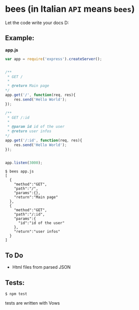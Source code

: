 bees (in Italian ```API``` means ```bees```)
====


Let the code write your docs D:

## Example: 

__app.js__
```javascript
var app = require('express').createServer();


/**
 * GET /
 * 
 * @return Main page
*/
app.get('/', function(req, res){
    res.send('Hello World');
});

/**
 * GET /:id
 * 
 * @param id id of the user
 * @return user infos
*/
app.get('/:id', function(req, res){
    res.send('Hello World');
});


app.listen(3000);
```

```
$ bees app.js
[
  {
    "method":"GET",
    "path":"/",
    "params":{},
    "return":"Main page"
  },
  {
    "method":"GET",
    "path":"/:id",
    "params":{
      "id":"id of the user"
    },
    "return":"user infos"
  }
]

```

## To Do

- Html files from parsed JSON

## Tests:

```
$ npm test
```

tests are written with Vows

